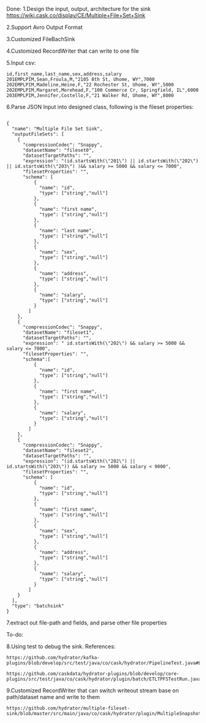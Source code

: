 Done:
1.Design the input, output, architecture for the sink
https://wiki.cask.co/display/CE/Multiple+File+Set+Sink

2.Support Avro Output Format

3.Customized FileBachSink

4.Customized RecordWriter that can write to one file

5.Input csv:
```
id,first_name,last_name,sex,address,salary
201EMPLPIM,Sean,Froula,M,"2105 8th St, Uhome, WY",7000
202EMPLPIM,Madeline,Heine,F,"22 Rochester St, Uhome, WY",5000
202EMPLPIM,Margaret,Morehead,F,"100 Commerce Cr, Springfield, IL",6000
203EMPLPIM,Jennifer,Costello,F,"21 Walker Rd, Uhome, WY",8000
```

6.Parse JSON Input into designed class, following is the fileset properties:
```

{
  "name": "Multiple File Set Sink",
  "outputFileSets": [
    {
      "compressionCodec": "Snappy",
      "datasetName": "fileset0",
      "datasetTargetPaths": "",
      "expression": "(id.startsWith(\"201\") || id.startsWith(\"202\") || id.startsWith(\"203\") )&& salary >= 5000 && salary <= 7000",
      "filesetProperties": "",
      "schema": [
          {
            "name": "id",
            "type": ["string","null"]
          },
          {
            "name": "first name",
            "type": ["string","null"]
          },
          {
            "name": "last name",
            "type": ["string","null"]
          },
          {
            "name": "sex",
            "type": ["string","null"]
          },
          {
            "name": "address",
            "type": ["string","null"]
          },
          {
            "name": "salary",
            "type": ["string","null"]
          }
        ]
    },
    {
      "compressionCodec": "Snappy",
      "datasetName": "fileset1",
      "datasetTargetPaths": "",
      "expression": " id.startsWith(\"202\") && salary >= 5000 && salary <= 7000",
      "filesetProperties": "",
      "schema":[
          {
            "name": "id",
            "type": ["string","null"]
          },
          {
            "name": "first name",
            "type": ["string","null"]
          },
          {
            "name": "salary",
            "type": ["string","null"]
          }
        ]
    },
    {
      "compressionCodec": "Snappy",
      "datasetName": "fileset2",
      "datasetTargetPaths": "",
      "expression": "(id.startsWith(\"202\") || id.startsWith(\"203\")) && salary >= 5000 && salary < 9000",
      "filesetProperties": "",
      "schema": [
          {
            "name": "id",
            "type": ["string","null"]
          },
          {
            "name": "first name",
            "type": ["string","null"]
          },
          {
            "name": "sex",
            "type": ["string","null"]
          },
          {
            "name": "address",
            "type": ["string","null"]
          },
          {
            "name": "salary",
            "type": ["string","null"]
          }
        ]
    }
  ],
  "type": "batchsink"
}
```
7.extract out file-path and fields, and parse other file properties

To-do:

8.Using test to debug the sink.
References:
```
https://github.com/hydrator/kafka-plugins/blob/develop/src/test/java/co/cask/hydrator/PipelineTest.java#L114

https://github.com/caskdata/hydrator-plugins/blob/develop/core-plugins/src/test/java/co/cask/hydrator/plugin/batch/ETLTPFSTestRun.java
```

9.Customized RecordWriter that can switch writeout stream base on  path/dataset name and write to them
```
https://github.com/hydrator/multiple-fileset-sink/blob/master/src/main/java/co/cask/hydrator/plugin/MultipleSnapshotFilesetSinkOutputFormat.java
```


